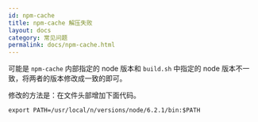 ```yaml
---
id: npm-cache
title: npm-cache 解压失败
layout: docs
category: 常见问题
permalink: docs/npm-cache.html
---
```


可能是 `npm-cache` 内部指定的 node 版本和 `build.sh` 中指定的 node 版本不一致，将两者的版本修改成一致的即可。

修改的方法是：在文件头部增加下面代码。

```
export PATH=/usr/local/n/versions/node/6.2.1/bin:$PATH
```
